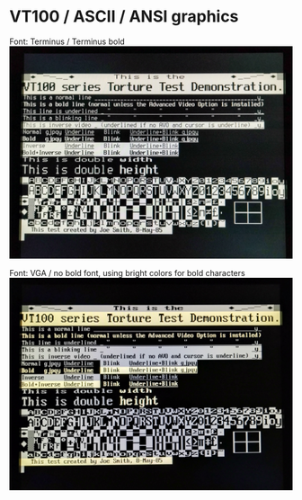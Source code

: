 # VT100 / ASCII / ANSI graphics

Font: Terminus / Terminus bold
![ttest_bold](ttest_bold.jpg)

Font: VGA / no bold font, using bright colors for bold characters
![ttest_nobold](ttest_nobold.jpg)
